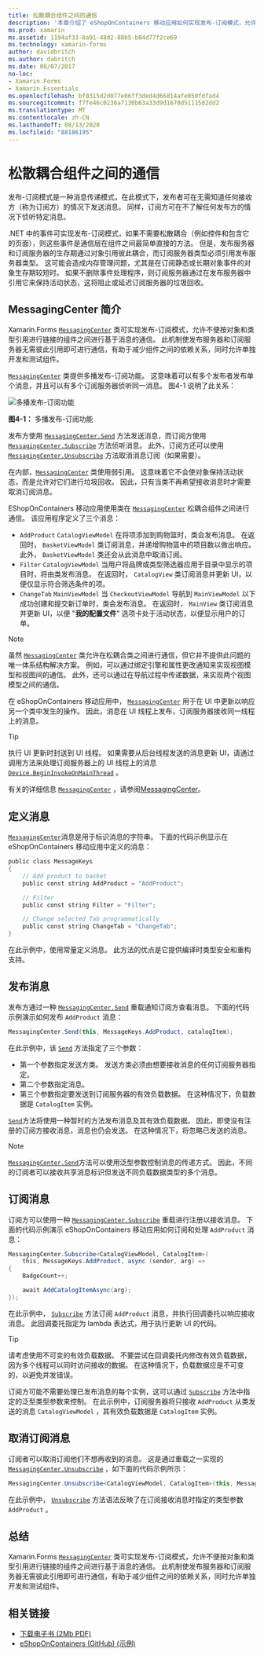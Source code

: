 ```yaml
---
title: 松散耦合组件之间的通信
description: '本章介绍了 eShopOnContainers 移动应用如何实现发布-订阅模式，允许在不方便地通过对象和类型引用进行链接的组件之间进行基于消息的通信 '
ms.prod: xamarin
ms.assetid: 1194af33-8a91-48d2-88b5-b84d77f2ce69
ms.technology: xamarin-forms
author: davidbritch
ms.author: dabritch
ms.date: 08/07/2017
no-loc:
- Xamarin.Forms
- Xamarin.Essentials
ms.openlocfilehash: bf0315d2d077e06ff3ded4d66814afe050fdfad4
ms.sourcegitcommit: f7fe46c0236a7130b63a33d9d1670d5111582dd2
ms.translationtype: MT
ms.contentlocale: zh-CN
ms.lasthandoff: 08/13/2020
ms.locfileid: "88186195"
---
```

# <a name="communicating-between-loosely-coupled-components"></a>松散耦合组件之间的通信

发布-订阅模式是一种消息传递模式，在此模式下，发布者可在无需知道任何接收方（称为订阅方）的情况下发送消息。 同样，订阅方可在不了解任何发布方的情况下侦听特定消息。

.NET 中的事件可实现发布-订阅模式，如果不需要松散耦合（例如控件和包含它的页面），则这些事件是通信层在组件之间最简单直接的方法。 但是，发布服务器和订阅服务器的生存期通过对象引用彼此耦合，而订阅服务器类型必须引用发布服务器类型。 这可能会造成内存管理问题，尤其是在订阅静态或长期对象事件的对象生存期较短时。 如果不删除事件处理程序，则订阅服务器通过在发布服务器中引用它来保持活动状态，这将阻止或延迟订阅服务器的垃圾回收。

## <a name="introduction-to-messagingcenter"></a>MessagingCenter 简介

Xamarin.Forms [`MessagingCenter`](xref:Xamarin.Forms.MessagingCenter) 类可实现发布-订阅模式，允许不便按对象和类型引用进行链接的组件之间进行基于消息的通信。 此机制使发布服务器和订阅服务器无需彼此引用即可进行通信，有助于减少组件之间的依赖关系，同时允许单独开发和测试组件。

[`MessagingCenter`](xref:Xamarin.Forms.MessagingCenter) 类提供多播发布-订阅功能。 这意味着可以有多个发布者发布单个消息，并且可以有多个订阅服务器侦听同一消息。 图4-1 说明了此关系：

![多播发布-订阅功能](communicating-between-loosely-coupled-components-images/messagingcenter.png)

**图4-1：** 多播发布-订阅功能

发布方使用 [`MessagingCenter.Send`](xref:Xamarin.Forms.MessagingCenter.Send*) 方法发送消息，而订阅方使用 [`MessagingCenter.Subscribe`](xref:Xamarin.Forms.MessagingCenter.Subscribe*) 方法侦听消息。 此外，订阅方还可以使用 [`MessagingCenter.Unsubscribe`](xref:Xamarin.Forms.MessagingCenter.Unsubscribe*) 方法取消消息订阅（如果需要）。

在内部，[`MessagingCenter`](xref:Xamarin.Forms.MessagingCenter) 类使用弱引用。 这意味着它不会使对象保持活动状态，而是允许对它们进行垃圾回收。 因此，只有当类不再希望接收消息时才需要取消订阅消息。

EShopOnContainers 移动应用使用类在 [`MessagingCenter`](xref:Xamarin.Forms.MessagingCenter) 松耦合组件之间进行通信。 该应用程序定义了三个消息：

- `AddProduct` `CatalogViewModel` 在将项添加到购物篮时，类会发布消息。 在返回时， `BasketViewModel` 类订阅消息，并递增购物篮中的项目数以做出响应。 此外， `BasketViewModel` 类还会从此消息中取消订阅。
- `Filter` `CatalogViewModel` 当用户将品牌或类型筛选器应用于目录中显示的项目时，将由类发布消息。 在返回时， `CatalogView` 类订阅消息并更新 UI，以便仅显示符合筛选条件的项。
- `ChangeTab` `MainViewModel` 当 `CheckoutViewModel` 导航到 `MainViewModel` 以下成功创建和提交新订单时，类会发布消息。 在返回时， `MainView` 类订阅消息并更新 UI，以便 "**我的配置文件**" 选项卡处于活动状态，以便显示用户的订单。

> [!NOTE]
> 虽然 [`MessagingCenter`](xref:Xamarin.Forms.MessagingCenter) 类允许在松耦合类之间进行通信，但它并不提供此问题的唯一体系结构解决方案。 例如，可以通过绑定引擎和属性更改通知来实现视图模型和视图间的通信。 此外，还可以通过在导航过程中传递数据，来实现两个视图模型之间的通信。

在 eShopOnContainers 移动应用中， [`MessagingCenter`](xref:Xamarin.Forms.MessagingCenter) 用于在 UI 中更新以响应另一个类中发生的操作。 因此，消息在 UI 线程上发布，订阅服务器接收同一线程上的消息。

> [!TIP]
> 执行 UI 更新时封送到 UI 线程。 如果需要从后台线程发送的消息更新 UI，请通过调用方法来处理订阅服务器上的 UI 线程上的消息 [`Device.BeginInvokeOnMainThread`](xref:Xamarin.Forms.Device.BeginInvokeOnMainThread(System.Action)) 。

有关的详细信息 [`MessagingCenter`](xref:Xamarin.Forms.MessagingCenter) ，请参阅[MessagingCenter](~/xamarin-forms/app-fundamentals/messaging-center.md)。

## <a name="defining-a-message"></a>定义消息

[`MessagingCenter`](xref:Xamarin.Forms.MessagingCenter)消息是用于标识消息的字符串。 下面的代码示例显示在 eShopOnContainers 移动应用中定义的消息：

```csharp
public class MessageKeys  
{  
    // Add product to basket  
    public const string AddProduct = "AddProduct";  

    // Filter  
    public const string Filter = "Filter";  

    // Change selected Tab programmatically  
    public const string ChangeTab = "ChangeTab";  
}
```

在此示例中，使用常量定义消息。 此方法的优点是它提供编译时类型安全和重构支持。

## <a name="publishing-a-message"></a>发布消息

发布方通过一种 [`MessagingCenter.Send`](xref:Xamarin.Forms.MessagingCenter.Send*) 重载通知订阅方查看消息。 下面的代码示例演示如何发布 `AddProduct` 消息：

```csharp
MessagingCenter.Send(this, MessageKeys.AddProduct, catalogItem);
```

在此示例中，该 [`Send`](xref:Xamarin.Forms.MessagingCenter.Send*) 方法指定了三个参数：

- 第一个参数指定发送方类。 发送方类必须由想要接收消息的任何订阅服务器指定。
- 第二个参数指定消息。
- 第三个参数指定要发送到订阅服务器的有效负载数据。 在这种情况下，负载数据是 `CatalogItem` 实例。

[`Send`](xref:Xamarin.Forms.MessagingCenter.Send*)方法将使用一种暂时的方法发布消息及其有效负载数据。 因此，即使没有注册的订阅方接收消息，消息也仍会发送。 在这种情况下，将忽略已发送的消息。

> [!NOTE]
> [`MessagingCenter.Send`](xref:Xamarin.Forms.MessagingCenter.Send*)方法可以使用泛型参数控制消息的传递方式。 因此，不同的订阅者可以接收共享消息标识但发送不同负载数据类型的多个消息。

## <a name="subscribing-to-a-message"></a>订阅消息

订阅方可以使用一种 [`MessagingCenter.Subscribe`](xref:Xamarin.Forms.MessagingCenter.Subscribe*) 重载进行注册以接收消息。 下面的代码示例演示 eShopOnContainers 移动应用如何订阅和处理 `AddProduct` 消息：

```csharp
MessagingCenter.Subscribe<CatalogViewModel, CatalogItem>(  
    this, MessageKeys.AddProduct, async (sender, arg) =>  
{  
    BadgeCount++;  

    await AddCatalogItemAsync(arg);  
});
```

在此示例中， [`Subscribe`](xref:Xamarin.Forms.MessagingCenter.Subscribe*) 方法订阅 `AddProduct` 消息，并执行回调委托以响应接收消息。 此回调委托指定为 lambda 表达式，用于执行更新 UI 的代码。

> [!TIP]
> 请考虑使用不可变的有效负载数据。 不要尝试在回调委托内修改有效负载数据，因为多个线程可以同时访问接收的数据。 在这种情况下，负载数据应是不可变的，以避免并发错误。

订阅方可能不需要处理已发布消息的每个实例，这可以通过 [`Subscribe`](xref:Xamarin.Forms.MessagingCenter.Subscribe*) 方法中指定的泛型类型参数来控制。 在此示例中，订阅服务器将只接收 `AddProduct` 从类发送的消息 `CatalogViewModel` ，其有效负载数据是 `CatalogItem` 实例。

## <a name="unsubscribing-from-a-message"></a>取消订阅消息

订阅者可以取消订阅他们不想再收到的消息。 这是通过重载之一实现的 [`MessagingCenter.Unsubscribe`](xref:Xamarin.Forms.MessagingCenter.Unsubscribe*) ，如下面的代码示例所示：

```csharp
MessagingCenter.Unsubscribe<CatalogViewModel, CatalogItem>(this, MessageKeys.AddProduct);
```

在此示例中， [`Unsubscribe`](xref:Xamarin.Forms.MessagingCenter.Unsubscribe*) 方法语法反映了在订阅接收消息时指定的类型参数 `AddProduct` 。

## <a name="summary"></a>总结

Xamarin.Forms [`MessagingCenter`](xref:Xamarin.Forms.MessagingCenter) 类可实现发布-订阅模式，允许不便按对象和类型引用进行链接的组件之间进行基于消息的通信。 此机制使发布服务器和订阅服务器无需彼此引用即可进行通信，有助于减少组件之间的依赖关系，同时允许单独开发和测试组件。

## <a name="related-links"></a>相关链接

- [下载电子书 (2Mb PDF) ](https://aka.ms/xamarinpatternsebook)
- [eShopOnContainers (GitHub)  (示例) ](https://github.com/dotnet-architecture/eShopOnContainers)
